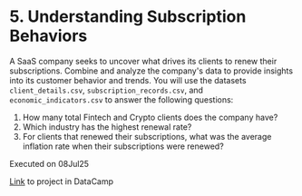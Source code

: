 # 5. Understanding Subscription Behaviors
A SaaS company seeks to uncover what drives its clients to renew their subscriptions. Combine and analyze the company's data to provide insights into its customer behavior and trends. You will use the datasets `client_details.csv`,  `subscription_records.csv`, and `economic_indicators.csv` to answer the following questions:
1. How many total Fintech and Crypto clients does the company have?
2. Which industry has the highest renewal rate?
3. For clients that renewed their subscriptions, what was the average inflation rate when their subscriptions were renewed?

Executed on 08Jul25

[Link](https://app.datacamp.com/learn/projects/2474) to project in DataCamp
